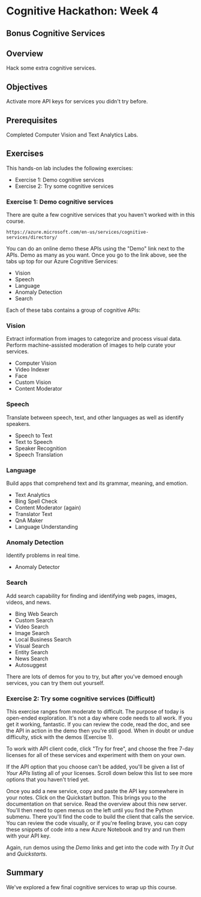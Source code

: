 # Cognitive Hackathon: Week 4
## Bonus Cognitive Services

## Overview
Hack some extra cognitive services.

## Objectives
Activate more API keys for services you didn't try before.

## Prerequisites
Completed Computer Vision and Text Analytics Labs.

## Exercises
This hands-on lab includes the following exercises:
* Exercise 1: Demo cognitive services
* Exercise 2: Try some cognitive services

### Exercise 1: Demo cognitive services 
 There are quite a few cognitive services that you haven't worked with in this course. 

    https://azure.microsoft.com/en-us/services/cognitive-services/directory/

You can do an online demo these APIs using the "Demo" link next to the APIs. Demo as many as you want. Once you go to the link above, see the tabs up top for our Azure Cognitive Services:

* Vision
* Speech
* Language
* Anomaly Detection
* Search

Each of these tabs contains a group of cognitive APIs:

### Vision
Extract information from images to categorize and process visual data. Perform machine-assisted moderation of images to help curate your services.
* Computer Vision
* Video Indexer
* Face 
* Custom Vision
* Content Moderator

### Speech
Translate between speech, text, and other languages as well as identify speakers.
* Speech to Text
* Text to Speech
* Speaker Recognition
* Speech Translation

### Language
Build apps that comprehend text and its grammar, meaning, and emotion.
* Text Analytics
* Bing Spell Check
* Content Moderator (again)
* Translator Text
* QnA Maker
* Language Understanding

### Anomaly Detection
Identify problems in real time.
* Anomaly Detector

### Search
Add search capability for finding and identifying web pages, images, videos, and news.
* Bing Web Search
* Custom Search
* Video Search
* Image Search
* Local Business Search
* Visual Search
* Entity Search
* News Search
* Autosuggest

There are lots of demos for you to try, but after you've demoed enough services, you can try them out yourself. 

### Exercise 2: Try some cognitive services (Difficult)
This exercise ranges from moderate to difficult. The purpose of today is open-ended exploration. It's not a day where code needs to all work. If you get it working, fantastic. If you can review the code, read the doc, and see the API in action in the demo then you're still good. When in doubt or undue difficulty, stick with the demos (Exercise 1).

To work with API client code, click "Try for free", and choose the free 7-day licenses for all of these services and experiment with them on your own.

If the API option that you choose can't be added, you'll be given a list of *Your APIs* listing all of your licenses. Scroll down below this list to see more options that you haven't tried yet.

Once you add a new service, copy and paste the API key somewhere in your notes. Click on the Quickstart button. This brings you to the documentation on that service. Read the overview about this new server. You'll then need to open menus on the left until you find the Python submenu. There you'll find the code to build the client that calls the service. You can review the code visually, or if you're feeling brave, you can copy these snippets of code into a new Azure Notebook and try and run them with your API key. 

Again, run demos using the *Demo* links and get into the code with *Try It Out* and *Quickstarts*.

## Summary
We've explored a few final cognitive services to wrap up this course.